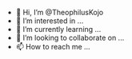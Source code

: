 - 👋 Hi, I’m @TheophilusKojo
- 👀 I’m interested in ...
- 🌱 I’m currently learning ...
- 💞️ I’m looking to collaborate on ...
- 📫 How to reach me ...

<!---
TheophilusKojo/TheophilusKojo is a ✨ special ✨ repository because its `README.md` (this file) appears on your GitHub profile.
You can click the Preview link to take a look at your changes.
--->

